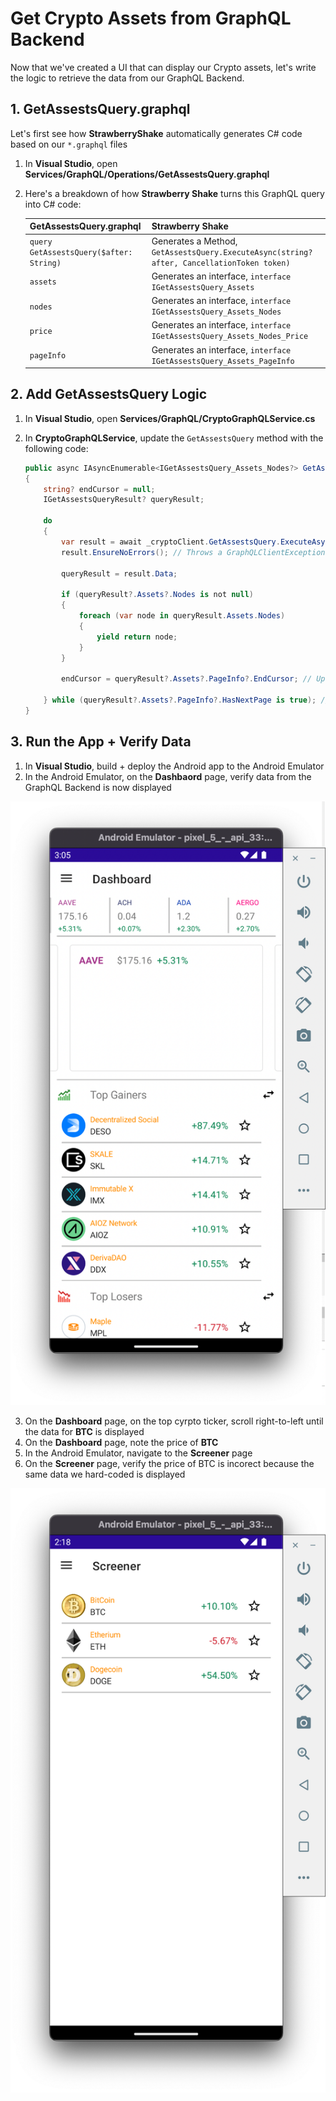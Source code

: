 # Get Crypto Assets from GraphQL Backend

Now that we've created a UI that can display our Crypto assets, let's write the logic to retrieve the data from our GraphQL Backend.

## 1. GetAssestsQuery.graphql

Let's first see how **StrawberryShake** automatically generates C# code based on our `*.graphql` files

1. In **Visual Studio**, open **Services/GraphQL/Operations/GetAssestsQuery.graphql**
2. Here's a breakdown of how **Strawberry Shake** turns this GraphQL query into C# code:

    | GetAssestsQuery.graphql | Strawberry Shake |
    | ----------------------  | ---------------- |
    | `query GetAssestsQuery($after: String)`| Generates a Method, `GetAssestsQuery.ExecuteAsync(string? after, CancellationToken token)` |
    | `assets` | Generates an interface, `interface IGetAssestsQuery_Assets` |
    | `nodes` | Generates an interface, `interface IGetAssestsQuery_Assets_Nodes` |
    | `price` | Generates an interface, `interface IGetAssestsQuery_Assets_Nodes_Price` |
    | `pageInfo` | Generates an interface, `interface IGetAssestsQuery_Assets_PageInfo` |

## 2. Add GetAssestsQuery Logic

1. In **Visual Studio**, open **Services/GraphQL/CryptoGraphQLService.cs**
2. In **CryptoGraphQLService**, update the `GetAssestsQuery` method with the following code:

    ```cs
	public async IAsyncEnumerable<IGetAssestsQuery_Assets_Nodes?> GetAssestsQuery([EnumeratorCancellation] CancellationToken token)
	{
		string? endCursor = null;
		IGetAssestsQueryResult? queryResult;

		do
		{
			var result = await _cryptoClient.GetAssestsQuery.ExecuteAsync(endCursor, token).ConfigureAwait(false); // Executes the GetAssestsQuery
			result.EnsureNoErrors(); // Throws a GraphQLClientException if the GraphQL Server returns an error

			queryResult = result.Data;

			if (queryResult?.Assets?.Nodes is not null)
			{
				foreach (var node in queryResult.Assets.Nodes)
				{
					yield return node;
				}
			}

			endCursor = queryResult?.Assets?.PageInfo?.EndCursor; // Upates the endCursor (used for pagination)

		} while (queryResult?.Assets?.PageInfo?.HasNextPage is true); // Continues pagination until HasNextPage is false
	}
    ```

## 3. Run the App + Verify Data

1. In **Visual Studio**, build + deploy the Android app to the Android Emulator
2. In the Android Emulator, on the **Dashbaord** page, verify data from the GraphQL Backend is now displayed

![Dashboard Data](../images/dashboard_after_getassetsquery.png)

3. On the **Dashboard** page, on the top cyrpto ticker, scroll right-to-left until the data for **BTC** is displayed
4. On the **Dashboard** page, note the price of **BTC**
5. In the Android Emulator, navigate to the **Screener** page
6. On the **Screener** page, verify the price of BTC is incorect because the same data we hard-coded is displayed

![Screener Page Hardcoded Data](../images/screenerpage_hardcoded_data.png)